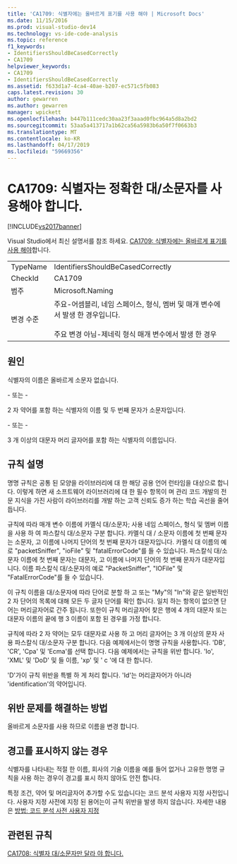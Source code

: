 ```yaml
---
title: 'CA1709: 식별자에는 올바르게 표기를 사용 해야 | Microsoft Docs'
ms.date: 11/15/2016
ms.prod: visual-studio-dev14
ms.technology: vs-ide-code-analysis
ms.topic: reference
f1_keywords:
- IdentifiersShouldBeCasedCorrectly
- CA1709
helpviewer_keywords:
- CA1709
- IdentifiersShouldBeCasedCorrectly
ms.assetid: f633d1a7-4ca4-40ae-b207-ec571c5fb083
caps.latest.revision: 30
author: gewarren
ms.author: gewarren
manager: wpickett
ms.openlocfilehash: b447b111cedc30aa23f3aaad0fbc964a5d8a2bd2
ms.sourcegitcommit: 53aa5a413717a1b62ca56a5983b6a50f7f0663b3
ms.translationtype: MT
ms.contentlocale: ko-KR
ms.lasthandoff: 04/17/2019
ms.locfileid: "59669356"
---
```

# <a name="ca1709-identifiers-should-be-cased-correctly"></a>CA1709: 식별자는 정확한 대/소문자를 사용해야 합니다.
[!INCLUDE[vs2017banner](../includes/vs2017banner.md)]

Visual Studio에서 최신 설명서를 참조 하세요. [CA1709: 식별자에는 올바르게 표기를 사용 해야](https://docs.microsoft.com/visualstudio/code-quality/ca1709-identifiers-should-be-cased-correctly)합니다.  
  
|||  
|-|-|  
|TypeName|IdentifiersShouldBeCasedCorrectly|  
|CheckId|CA1709|  
|범주|Microsoft.Naming|  
|변경 수준|주요-어셈블리, 네임 스페이스, 형식, 멤버 및 매개 변수에서 발생 한 경우입니다.<br /><br /> 주요 변경 아님-제네릭 형식 매개 변수에서 발생 한 경우|  
  
## <a name="cause"></a>원인  
 식별자의 이름은 올바르게 소문자 없습니다.  
  
 \- 또는 -  
  
 2 자 약어를 포함 하는 식별자의 이름 및 두 번째 문자가 소문자입니다.  
  
 \- 또는 -  
  
 3 개 이상의 대문자 머리 글자어를 포함 하는 식별자의 이름입니다.  
  
## <a name="rule-description"></a>규칙 설명  
 명명 규칙은 공통 된 모양을 라이브러리에 대 한 해당 공용 언어 런타임을 대상으로 합니다. 이렇게 하면 새 소프트웨어 라이브러리에 대 한 필수 항목이 며 관리 코드 개발의 전문 지식을 가진 사람이 라이브러리를 개발 하는 고객 신뢰도 증가 하는 학습 곡선을 줄어듭니다.  
  
 규칙에 따라 매개 변수 이름에 카멜식 대/소문자; 사용 네임 스페이스, 형식 및 멤버 이름을 사용 하 여 파스칼식 대/소문자 구분 합니다. 카멜식 대 / 소문자 이름에 첫 번째 문자는 소문자, 고 이름에 나머지 단어의 첫 번째 문자가 대문자입니다. 카멜식 대 이름의 예로 "packetSniffer", "ioFile" 및 "fatalErrorCode"를 들 수 있습니다. 파스칼식 대/소문자 이름에 첫 번째 문자는 대문자, 고 이름에 나머지 단어의 첫 번째 문자가 대문자입니다. 이름 파스칼식 대/소문자의 예로 "PacketSniffer", "IOFile" 및 "FatalErrorCode"를 들 수 있습니다.  
  
 이 규칙 이름을 대/소문자에 따라 단어로 분할 하 고 또는 "My"의 "In"와 같은 일반적인 2 자 단어의 목록에 대해 모든 두 글자 단어를 확인 합니다. 일치 하는 항목이 없으면 단어는 머리글자어로 간주 됩니다. 또한이 규칙 머리글자어 찾은 행에 4 개의 대문자 또는 대문자 이름의 끝에 행 3 이름이 포함 된 경우를 가정 합니다.  
  
 규칙에 따라 2 자 약어는 모두 대문자로 사용 하 고 머리 글자어는 3 개 이상의 문자 사용 파스칼식 대/소문자 구분 합니다. 다음 예제에서는이 명명 규칙을 사용합니다. 'DB', 'CR', 'Cpa' 및 'Ecma'를 선택 합니다. 다음 예제에서는 규칙을 위반 합니다. 'Io', 'XML' 및 'DoD' 및 들 이름, 'xp' 및 ' c '에 대 한 합니다.  
  
 'D'가이 규칙 위반을 특별 하 게 처리 합니다. 'Id'는 머리글자어가 아니라 'identification'의 약어입니다.  
  
## <a name="how-to-fix-violations"></a>위반 문제를 해결하는 방법  
 올바르게 소문자를 사용 하므로 이름을 변경 합니다.  
  
## <a name="when-to-suppress-warnings"></a>경고를 표시하지 않는 경우  
 식별자를 나타내는 적절 한 이름, 회사의 기술 이름을 예를 들어 없거나 고유한 명명 규칙을 사용 하는 경우이 경고를 표시 하지 않아도 안전 합니다.  
  
 특정 조건, 약어 및 머리글자어 추가할 수도 있습니다는 코드 분석 사용자 지정 사전입니다. 사용자 지정 사전에 지정 된 용어는이 규칙 위반을 발생 하지 않습니다. 자세한 내용은 [방법: 코드 분석 사전 사용자 지정](../code-quality/how-to-customize-the-code-analysis-dictionary.md)  
  
## <a name="related-rules"></a>관련된 규칙  
 [CA1708: 식별자 대/소문자만 달라 야 합니다.](../code-quality/ca1708-identifiers-should-differ-by-more-than-case.md)
